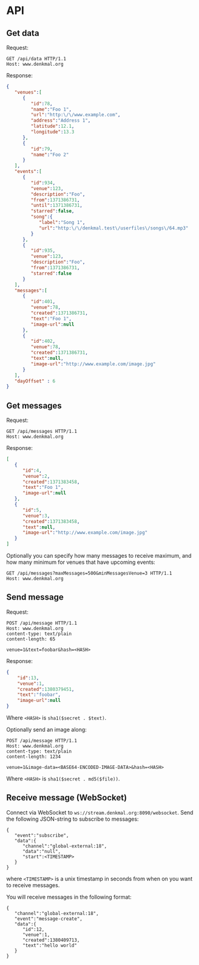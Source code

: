 # API

## Get data
Request:
```
GET /api/data HTTP/1.1
Host: www.denkmal.org
```

Response:
```json
{
   "venues":[
      {
         "id":78,
         "name":"Foo 1",
         "url":"http:\/\/www.example.com",
         "address":"Address 1",
         "latitude":12.1,
         "longitude":13.3
      },
      {
         "id":79,
         "name":"Foo 2"
      }
   ],
   "events":[
      {
         "id":934,
         "venue":123,
         "description":"Foo",
         "from":1371386731,
         "until":1371386731,
         "starred":false,
         "song":{
            "label":"Song 1",
            "url":"http:\/\/denkmal.test\/userfiles\/songs\/64.mp3"
         }
      },
      {
         "id":935,
         "venue":123,
         "description":"Foo",
         "from":1371386731,
         "starred":false
      }
   ],
   "messages":[
      {
         "id":401,
         "venue":78,
         "created":1371386731,
         "text":"Foo 1",
         "image-url":null
      },
      {
         "id":402,
         "venue":78,
         "created":1371386731,
         "text":null,
         "image-url":"http://www.example.com/image.jpg"
      }
   ],
   "dayOffset" : 6
}
```


## Get messages
Request:
```
GET /api/messages HTTP/1.1
Host: www.denkmal.org
```

Response:
```json
[
   {
      "id":4,
      "venue":2,
      "created":1371383458,
      "text":"Foo 1",
      "image-url":null
   },
   {
      "id":5,
      "venue":3,
      "created":1371383458,
      "text":null,
      "image-url":"http://www.example.com/image.jpg"
   }
]
```

Optionally you can specify how many messages to receive maximum, and how many minimum for venues that have upcoming events:
```
GET /api/messages?maxMessages=500&minMessagesVenue=3 HTTP/1.1
Host: www.denkmal.org
```


## Send message
Request:
```
POST /api/message HTTP/1.1
Host: www.denkmal.org
content-type: text/plain
content-length: 65

venue=1&text=foobar&hash=<HASH>
```
Response:
```json
{
	"id":13,
	"venue":1,
	"created":1380379451,
	"text":"foobar",
	"image-url":null
}
```
Where `<HASH>` is `sha1($secret . $text)`.

Optionally send an image along:
```
POST /api/message HTTP/1.1
Host: www.denkmal.org
content-type: text/plain
content-length: 1234

venue=1&image-data=<BASE64-ENCODED-IMAGE-DATA>&hash=<HASH>
```
Where `<HASH>` is `sha1($secret . md5($file))`.


## Receive message (WebSocket)
Connect via WebSocket to `ws://stream.denkmal.org:8090/websocket`.
Send the following JSON-string to subscribe to messages:
```
{
   "event":"subscribe",
   "data":{
      "channel":"global-external:18",
      "data":"null",
      "start":<TIMESTAMP>
   }
}
```
where `<TIMESTAMP>` is a unix timestamp in seconds from when on you want to receive messages.

You will receive messages in the following format:
```
{
   "channel":"global-external:18",
   "event":"message-create",
   "data":{
      "id":12,
      "venue":1,
      "created":1380409713,
      "text":"hello world"
   }
}
```
